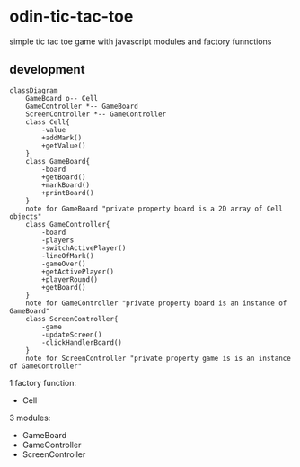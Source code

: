 # odin-tic-tac-toe
simple tic  tac toe game with javascript modules and factory funnctions

## development

```mermaid
classDiagram
    GameBoard o-- Cell
    GameController *-- GameBoard
    ScreenController *-- GameController
    class Cell{
        -value
        +addMark()
        +getValue()
    }
    class GameBoard{
        -board
        +getBoard()
        +markBoard()
        +printBoard()
    }
    note for GameBoard "private property board is a 2D array of Cell objects"
    class GameController{
        -board
        -players
        -switchActivePlayer()
        -lineOfMark()
        -gameOver()
        +getActivePlayer()
        +playerRound()
        +getBoard()
    }
    note for GameController "private property board is an instance of GameBoard"
    class ScreenController{
        -game
        -updateScreen()
        -clickHandlerBoard()
    }
    note for ScreenController "private property game is is an instance of GameController"
```

1 factory  function:
- Cell


3 modules:
- GameBoard
- GameController
- ScreenController




